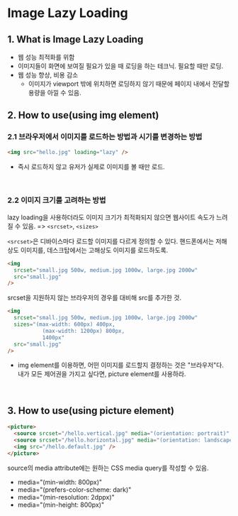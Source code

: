 # Image Lazy Loading

## **1. What is Image Lazy Loading**

- 웹 성능 최적화를 위함
- 이미지들이 화면에 보여질 필요가 있을 때 로딩을 하는 테크닉. 필요할 때만 로딩.
- 웹 성능 향상, 비용 감소
  - 이미지가 viewport 밖에 위치하면 로딩하지 않기 때문에 페이지 내에서 전달할 용량을 아낄 수 있음.

## **2. How to use(using img element)**

### 2.1 브라우저에서 이미지를 로드하는 방법과 시기를 변경하는 방법

```html
<img src="hello.jpg" loading="lazy" />
```

- 즉시 로드하지 않고 유저가 실제로 이미지를 볼 때만 로드.

<br>

### 2.2 이미지 크기를 고려하는 방법

lazy loading을 사용하더라도 이미지 크기가 최적화되지 않으면 웹사이트 속도가 느려질 수 있음. => `<srcset>`, `<sizes>`

`<srcset>`은 디바이스마다 로드할 이미지를 다르게 정의할 수 있다. 핸드폰에서는 저해상도 이미지를, 데스크탑에서는 고해상도 이미지를 로드하도록.

```html
<img
  srcset="small.jpg 500w, medium.jpg 1000w, large.jpg 2000w"
  src="small.jpg"
/>
```

srcset을 지원하지 않는 브라우저의 경우를 대비해 src를 추가한 것.

```html
<img
  srcset="small.jpg 500w, medium.jpg 1000w, large.jpg 2000w"
  sizes="(max-width: 600px) 400px,
           (max-width: 1200px) 800px,
           1400px"
  src="small.jpg"
/>
```

- img element를 이용하면, 어떤 이미지를 로드할지 결정하는 것은 "브라우저"다. 내가 모든 제어권을 가지고 싶다면, picture element를 사용하라.

<br>

## **3. How to use(using picture element)**

```html
<picture>
  <source srcset="/hello.vertical.jpg" media="(orientation: portrait)" />
  <source srcset="/hello.horizontal.jpg" media="(orientation: landscape)" />
  <img src="/hello.default.jpg" />
</picture>
```

source의 media attribute에는 원하는 CSS media query를 작성할 수 있음.

- media="(min-width: 800px)"
- media="(prefers-color-scheme: dark)"
- media="(min-resolution: 2dppx)"
- media="(min-height: 800px)"
